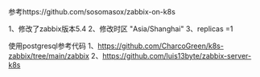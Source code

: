 
参考https://github.com/sosomasox/zabbix-on-k8s

1、修改了zabbix版本5.4
2、修改时区 "Asia/Shanghai"
3、replicas =1 


使用postgresql参考代码 
1、https://github.com/CharcoGreen/k8s-zabbix/tree/main/zabbix
2、https://github.com/luis13byte/zabbix-server-k8s
